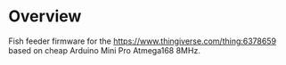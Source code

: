 # Overview

Fish feeder firmware for the https://www.thingiverse.com/thing:6378659 based on
cheap Arduino Mini Pro Atmega168 8MHz.

